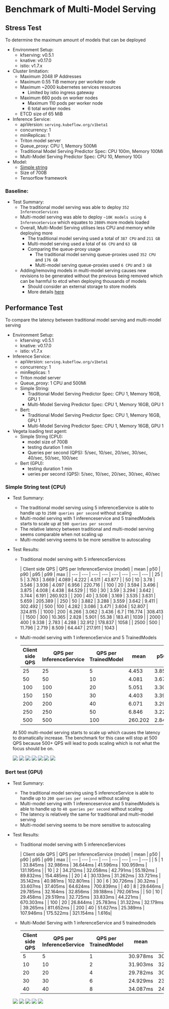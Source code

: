 # Benchmark of Multi-Model Serving
## Stress Test
To determine the maximum amount of models that can be deployed
- Environment Setup:
    - kfserving: v0.5.1
    - knative: v0.17.0
    - istio: v1.7.x
- Cluster limitation:
    - Maximum 2048 IP Addresses
    - Maximum 0.55 TiB memory per workder node
    - Maximum ~2000 kubernetes services resources
        - Limited by istio ingress gateway
    - Maximum 660 pods on worker nodes
        - Maximum 110 pods per worker node
        - 6 total worker nodes
    - ETCD size of 65 MiB
- Inference Service:
    - apiVersion: `serving.kubeflow.org/v1beta1`
    - concurrency: 1
    - minReplicas: 1
    - Triton model server
    - Queue_proxy: CPU 1, Memory 500Mi
    - Traditional Model Serving Predictor Spec: CPU 100m, Memory 100Mi
    - Multi-Model Serving Predictor Spec: CPU 10, Memory 10Gi
- Model:
    - [Simple string](https://github.com/triton-inference-server/server/tree/b5a5541d3252a9fb235eeea9c156eb0d2f8ab883/docs/examples/model_repository/simple_string)
    - Size of 700B
    - Tensorflow framework

### Baseline:
- Test Summary:
    - The traditional model serving was able to deploy `352 InferenceServices`
    - Multi-model serving was able to deploy `~10K models using 6 InferenceService` which equates to `2800%` more models loaded
    - Overall, Multi-Model Serving utilises less CPU and memory while deploying more
        - The traditional model serving used a total of `387 CPU` and `211 GB`
        - Multi-model serving used a total of `66 CPU` and `63 GB`
        - Comparing the queue-proxy usage
            - The traditional model serving queue-proxies used `352 CPU` and `176 GB`
            - Multi-model serving queue-proxies used `6 CPU` and `3 GB`
    - Adding/removing models in multi-model serving causes new revisions to be generated without the previous being removed which can be harmful to etcd when deploying thousands of models
        - Should consider an external storage to store models
        - More details [here](https://docs.google.com/document/d/1RI-2Gk-IlRbeNfk0wiNgNlS505CESlJgK5CyxwAXLpM/edit)

## Performance Test
To compare the latency between traditional model serving and multi-model serving
- Environment Setup:
    - kfserving: v0.5.1
    - knative: v0.17.0
    - istio: v1.7.x
- Inference Service:
    - apiVersion: `serving.kubeflow.org/v1beta1`
    - concurrency: 1
    - minReplicas: 1
    - Triton model server
    - Queue_proxy: 1 CPU and 500Mi
    - Simple String:
        - Traditional Model Serving Predictor Spec: CPU 1, Memory 16GB, GPU 1
        - Multi-Model Serving Predictor Spec: CPU 1, Memory 16GB, GPU 1
    - Bert:
        - Traditional Model Serving Predictor Spec: CPU 1, Memory 16GB, GPU 1
        - Multi-Model Serving Predictor Spec: CPU 1, Memory 16GB, GPU 1
- Vegeta loading test agent:
    - Simple String (CPU):
        - model size of 700B
        - testing duration 1 min
        - Queries per second (QPS): 5/sec, 10/sec, 20/sec, 30/sec, 40/sec, 50/sec, 100/sec
    - Bert (GPU):
        - testing duration 1 min
        - ueries per second (QPS): 5/sec, 10/sec, 20/sec, 30/sec, 40/sec

### Simple String test (CPU)
- Test Summary:
    - The traditional model serving using 5 inferenceService is able to handle up to `2500 queries per second` without scaling
    - Multi-model serving with 1 inferenceservice and 5 trainedModels starts to scale up at `500 queries per second`
    - The relative latency between traditional and multi-model serving seems comparable when not scaling up
    - Multi-model serving seems to be more sensitive to autoscaling
- Test Results:
    - Traditional model serving with 5 inferenceServices

      | Client side QPS | QPS per InferenceService (model) | mean | p50 | p90 | p95 | p99 | max |
              | --- | --- | --- | --- | --- | --- | --- | --- |
      | 25 | 5 | 3.763 | 3.669 | 4.089 | 4.222 | 4.511 | 43.877 |
      | 50 | 10 | 3.78 | 3.546 | 3.936 | 4.097 | 6.956 | 220.716 |
      | 100 | 20 | 3.594 | 3.496 | 3.875 | 4.008 | 4.438 | 84.529 |
      | 150 | 30 | 3.59 | 3.294 | 3.642 | 3.744 | 6.191 | 260.923 |
      | 200 | 40 | 3.508 | 3.169 | 3.535 | 3.631 | 5.659 | 205.389 |
      | 250 | 50 | 3.882 | 3.288 | 3.559 | 3.642 | 9.411 | 302.492 |
      | 500 | 100 | 4.282 | 3.086 | 3.471 | 3.604 | 52.807 | 324.815 |
      | 1000 | 200 | 6.266 | 3.062 | 3.436 | 6.7 | 116.774 | 308.413 |
      | 1500 | 300 | 10.365 | 2.828 | 5.901 | 55.38 | 183.41 | 1039 |
      | 2000 | 400 | 9.338 | 2.783 | 4.288 | 32.912 | 178.837 | 1058 |
      | 2500 | 500 | 11.796 | 2.719 | 8.509 | 64.447 | 217.911 | 1043 |

    - Multi-model serving with 1 inferenceService and 5 TrainedModels
            
        | Client side QPS | QPS per InferenceService | QPS per TrainedModel | mean | p50 | p90 | p95 | p99 | max |
        | --- | --- | --- | --- | --- | --- | --- | --- | --- |
        | 25 | 25 | 5 | 4.453 | 3.85 | 4.181 | 4.282 | 26.465 | 138.671 |
        | 50 | 50 | 10 | 4.081 | 3.676 | 3.934 | 4.048 | 11.653 | 107.775 |
        | 100 | 100 | 20 | 5.051 | 3.304 | 3.625 | 3.772 | 72.291 | 193.219 |
        | 150 | 150 | 30 | 4.403 | 3.399 | 3.684 | 3.823 | 46.981 | 119.896 |
        | 200 | 200 | 40 | 6.071 | 3.296 | 3.63 | 8.587 | 90.514 | 203.785 |
        | 250 | 250 | 50 | 6.846 | 3.223 | 3.575 | 23.825 | 100.167 | 351.26 |
        | 500 | 500 | 100 | 260.202 | 2.846 | 1298| 2025| 2241| 2475 |

    At 500 multi-model serving starts to scale up which causes the latency to dramatically increase. The benchmark for this case will stop at 500 QPS because 500+ QPS will lead to pods scaling which is not what the focus should be on.

    ![](./plots/simple_string_25_qps_cpu.png)
    ![](./plots/simple_string_50_qps_cpu.png)
    ![](./plots/simple_string_100_qps_cpu.png)
    ![](./plots/simple_string_150_qps_cpu.png)
    ![](./plots/simple_string_200_qps_cpu.png)
    ![](./plots/simple_string_250_qps_cpu.png)
    ![](./plots/simple_string_500_qps_cpu.png)

### Bert test (GPU)
- Test Summary:
    - The traditional model serving using 5 inferenceService is able to handle up to `200 queries per second` without scaling
    - Multi-model serving with 1 inferenceservice and 5 trainedModels is able to handle up to `40 queries per second` without scaling
    - The latency is relatively the same for traditional and multi-model serving
    - Multi-model serving seems to be more sensitive to autoscaling
- Test Results:
    - Traditional model serving with 5 inferenceServices

      | Client side QPS | QPS per InferenceService (model) | mean | p50 | p90 | p95 | p99 | max |
              | --- | --- | --- | --- | --- | --- | --- | --- |
      | 5 | 1 | 33.845ms | 32.986ms | 36.644ms | 41.596ms | 100.959ms | 131.195ms |
      | 10 | 2 | 34.212ms | 32.058ms | 42.791ms | 55.192ms | 89.832ms | 154.485ms |
      | 20 | 4 | 30.133ms | 31.262ms | 33.721ms | 35.142ms | 40.981ms | 102.801ms |
      | 30 | 6 | 30.726ms | 30.32ms | 33.607ms | 37.405ms | 64.624ms | 700.839ms |
      | 40 | 8 | 29.646ms | 29.785ms | 32.164ms | 32.856ms | 39.188ms | 792.061ms |
      | 50 | 10 | 29.458ms | 29.519ms | 32.725ms | 33.833ms | 44.221ms | 670.303ms |
      | 100 | 20 | 26.844ms | 25.783ms | 31.322ms | 32.179ms | 39.265ms | 811.652ms |
      | 200 | 40 | 51.627ms | 25.389ms | 107.946ms | 175.522ms | 321.154ms | 1.616s|
    
    - Multi-Model Serving with 1 inferenceService and 5 trainedmodels

        | Client side QPS | QPS per InferenceService | QPS per TrainedModel | mean | p50 | p90 | p95 | p99 | max |
        | --- | --- | --- | --- | --- | --- | --- | --- | --- |
        | 5 | 5 | 1 | 30.978ms | 30.195ms | 32.435ms | 52.474ms | 59.936ms | 139.195ms |
        | 10 | 10 | 2 | 31.903ms | 32.795ms | 35.105ms | 37.138ms | 48.254ms | 266.965m |
        | 20 | 20 | 4 | 29.782ms | 30.777ms | 34.452ms | 36.409ms | 46.074ms | 256.518ms |
        | 30 | 30 | 6 | 24.929ms | 23.548ms | 30.218ms | 30.935ms | 49.506ms | 205.663ms |
        | 40 | 40 | 8 | 34.087ms | 24.483ms | 50.588ms | 87.01ms | 155.853ms | 801.393ms |
    
    ![](./plots/bert_5_qps_gpu.png)
    ![](./plots/bert_10_qps_gpu.png)
    ![](./plots/bert_20_qps_gpu.png)
    ![](./plots/bert_30_qps_gpu.png)
    ![](./plots/bert_40_qps_gpu.png)
